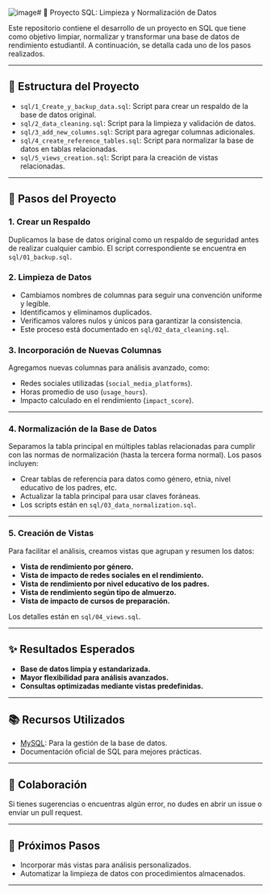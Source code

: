 ![image](https://github.com/user-attachments/assets/c79400b1-f648-4699-918e-82f425fe6def)# 📝 Proyecto SQL: Limpieza y Normalización de Datos

Este repositorio contiene el desarrollo de un proyecto en SQL que tiene como objetivo limpiar, normalizar y transformar una base de datos de rendimiento estudiantil. A continuación, se detalla cada uno de los pasos realizados.

---

## 📁 Estructura del Proyecto

- `sql/1_Create_y_backup_data.sql`: Script para crear un respaldo de la base de datos original.
- `sql/2_data_cleaning.sql`: Script para la limpieza y validación de datos.
- `sql/3_add_new_columns.sql`: Script para agregar columnas adicionales.
- `sql/4_create_reference_tables.sql`: Script para normalizar la base de datos en tablas relacionadas.
- `sql/5_views_creation.sql`: Script para la creación de vistas relacionadas.


---

## 🚀 Pasos del Proyecto

### **1. Crear un Respaldo**
Duplicamos la base de datos original como un respaldo de seguridad antes de realizar cualquier cambio. El script correspondiente se encuentra en `sql/01_backup.sql`.

### **2. Limpieza de Datos**
- Cambiamos nombres de columnas para seguir una convención uniforme y legible.
- Identificamos y eliminamos duplicados.
- Verificamos valores nulos y únicos para garantizar la consistencia.
- Este proceso está documentado en `sql/02_data_cleaning.sql`.

### **3. Incorporación de Nuevas Columnas**
Agregamos nuevas columnas para análisis avanzado, como:
- Redes sociales utilizadas (`social_media_platforms`).
- Horas promedio de uso (`usage_hours`).
- Impacto calculado en el rendimiento (`impact_score`).

---

### **4. Normalización de la Base de Datos**
Separamos la tabla principal en múltiples tablas relacionadas para cumplir con las normas de normalización (hasta la tercera forma normal). Los pasos incluyen:
- Crear tablas de referencia para datos como género, etnia, nivel educativo de los padres, etc.
- Actualizar la tabla principal para usar claves foráneas.
- Los scripts están en `sql/03_data_normalization.sql`.

---

### **5. Creación de Vistas**
Para facilitar el análisis, creamos vistas que agrupan y resumen los datos:
- **Vista de rendimiento por género.**
- **Vista de impacto de redes sociales en el rendimiento.**
- **Vista de rendimiento por nivel educativo de los padres.**
- **Vista de rendimiento según tipo de almuerzo.**
- **Vista de impacto de cursos de preparación.**

Los detalles están en `sql/04_views.sql`.

---

## ✨ Resultados Esperados
- **Base de datos limpia y estandarizada.**
- **Mayor flexibilidad para análisis avanzados.**
- **Consultas optimizadas mediante vistas predefinidas.**

---

## 📚 Recursos Utilizados
- [MySQL](https://www.mysql.com/): Para la gestión de la base de datos.
- Documentación oficial de SQL para mejores prácticas.

---

## 🙌 Colaboración
Si tienes sugerencias o encuentras algún error, no dudes en abrir un issue o enviar un pull request.

---

## 🎯 Próximos Pasos
- Incorporar más vistas para análisis personalizados.
- Automatizar la limpieza de datos con procedimientos almacenados.

---

